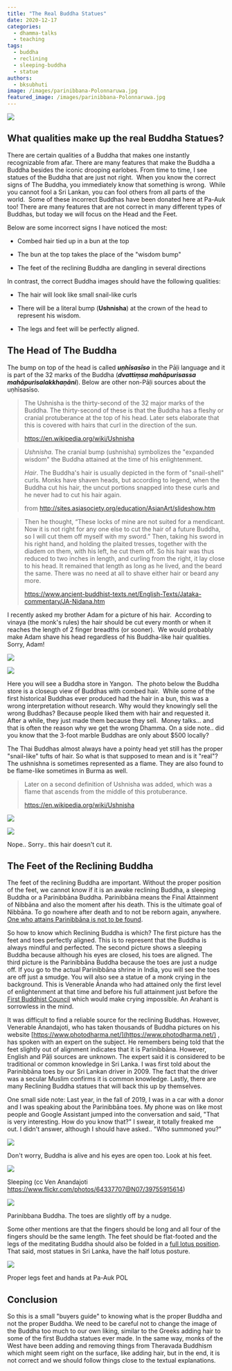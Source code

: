 ```yaml
---
title: "The Real Buddha Statues"
date: 2020-12-17
categories: 
  - dhamma-talks
  - teaching
tags: 
  - buddha
  - reclining
  - sleeping-buddha
  - statue
authors: 
  - bksubhuti
image: /images/parinibbana-Polonnaruwa.jpg
featured_image: /images/parinibbana-Polonnaruwa.jpg
---
```


![](/images/parinibbana-Polonnaruwa.jpg)

## What qualities make up the real Buddha Statues?

There are certain qualities of a Buddha that makes one instantly recognizable from afar. There are many features that make the Buddha a Buddha besides the iconic drooping earlobes. From time to time, I see statues of the Buddha that are just not right.  When you know the correct signs of The Buddha, you immediately know that something is wrong.  While you cannot fool a Sri Lankan, you can fool others from all parts of the world.  Some of these incorrect Buddhas have been donated here at Pa-Auk too! There are many features that are not correct in many different types of Buddhas, but today we will focus on the Head and the Feet.

Below are some incorrect signs I have noticed the most: 

- Combed hair tied up in a bun at the top

- The bun at the top takes the place of the "wisdom bump"

- The feet of the reclining Buddha are dangling in several directions

In contrast, the correct Buddha images should have the following qualities:

- The hair will look like small snail-like curls

- There will be a literal bump (__Ushnisha__) at the crown of the head to represent his wisdom.

- The legs and feet will be perfectly aligned. 

## The Head of The Buddha

The bump on top of the head is called **_uṇhīsasīso_** in the Pāḷi language and it is part of the 32 marks of the Buddha (**_dvattiṃsa mahāpurisassa mahāpurisalakkhaṇāni_**). Below are other non-Pāḷi sources about the uṇhīsasīso.

> The Ushnisha is the thirty-second of the 32 major marks of the Buddha. The thirty-second of these is that the Buddha has a fleshy or cranial protuberance at the top of his head. Later sets elaborate that this is covered with hairs that curl in the direction of the sun.
> 
> https://en.wikipedia.org/wiki/Ushnisha

> _Ushnisha_. The cranial bump (ushnisha) symbolizes the "expanded wisdom" the Buddha attained at the time of his enlightenment.
> 
> _Hair_. The Buddha's hair is usually depicted in the form of "snail-shell" curls. Monks have shaven heads, but according to legend, when the Buddha cut his hair, the uncut portions snapped into these curls and he never had to cut his hair again.
> 
> from http://sites.asiasociety.org/education/AsianArt/slideshow.htm

> Then he thought, “These locks of mine are not suited for a mendicant. Now it is not right for any one else to cut the hair of a future Buddha, so I will cut them off myself with my sword.” Then, taking his sword in his right hand, and holding the plaited tresses, together with the diadem on them, with his left, he cut them off. So his hair was thus reduced to two inches in length, and curling from the right, it lay close to his head. It remained that length as long as he lived, and the beard the same. There was no need at all to shave either hair or beard any more.
> 
> https://www.ancient-buddhist-texts.net/English-Texts/Jataka-commentary/JA-Nidana.htm

I recently asked my brother Adam for a picture of his hair.  According to vinaya (the monk's rules) the hair should be cut every month or when it reaches the length of 2 finger breadths (or sooner).  We would probably make Adam shave his head regardless of his Buddha-like hair qualities.  Sorry, Adam!

![](/images/adam-good-hair-day.jpg)

![](/images/adam-real-hair-length.jpg)

Here you will see a Buddha store in Yangon.  The photo below the Buddha store is a closeup view of Buddhas with combed hair.  While some of the first historical Buddhas ever produced had the hair in a bun, this was a wrong interpretation without research. Why would they knowingly sell the wrong Buddhas? Because people liked them with hair and requested it.  After a while, they just made them because they sell.  Money talks... and that is often the reason why we get the wrong Dhamma. On a side note.. did you know that the 3-foot marble Buddhas are only about $500 locally?

The Thai Buddhas almost always have a pointy head yet still has the proper "snail-like" tufts of hair. So what is that supposed to mean and is it "real"? The ushnishna is sometimes represented as a flame. They are also found to be flame-like sometimes in Burma as well.

> Later on a second definition of Ushnisha was added, which was a flame that ascends from the middle of this protuberance.
> 
> https://en.wikipedia.org/wiki/Ushnisha

![](/images/buddhastore.resized.jpg)

![](/images/buddha-hair.png)

Nope.. Sorry.. this hair doesn't cut it.

## The Feet of the Reclining Buddha

The feet of the reclining Buddha are important. Without the proper position of the feet, we cannot know if it is an awake reclining Buddha, a sleeping Buddha or a Parinibbāna Buddha. Parinibbāna means the Final Attainment of Nibbāna and also the moment after his death. This is the ultimate goal of Nibbāna. To go nowhere after death and to not be reborn again, anywhere. [One who attains Parinibbāna is not to be found](https://americanmonk.org/buddha-live-nibbana/).

So how to know which Reclining Buddha is which? The first picture has the feet and toes perfectly aligned. This is to represent that the Buddha is always mindful and perfected. The second picture shows a sleeping Buddha because although his eyes are closed, his toes are aligned. The third picture is the Parinibbāna Buddha because the toes are just a nudge off. If you go to the actual Parinibbāna shrine in India, you will see the toes are off just a smudge. You will also see a statue of a monk crying in the background. This is Venerable Ānanda who had attained only the first level of enlightenment at that time and before his full attainment just before the [First Buddhist Council](https://en.wikipedia.org/wiki/First_Buddhist_council) which would make crying impossible. An Arahant is sorrowless in the mind.

It was difficult to find a reliable source for the reclining Buddhas. However, Venerable Ānandajoti, who has taken thousands of Buddha pictures on his website [https://www.photodharma.net/](https://www.photodharma.net/) , has spoken with an expert on the subject. He remembers being told that the feet slightly out of alignment indicates that it is Parinibbāna. However, English and Pāḷi sources are unknown. The expert said it is considered to be traditional or common knowledge in Sri Lanka. I was first told about the Parinibbāna toes by our Sri Lankan driver in 2009. The fact that the driver was a secular Muslim confirms it is common knowledge. Lastly, there are many Reclining Buddha statues that will back this up by themselves.

One small side note: Last year, in the fall of 2019, I was in a car with a donor and I was speaking about the Parinibbāna toes. My phone was on like most people and Google Assistant jumped into the conversation and said, "That is very interesting. How do you know that?" I swear, it totally freaked me out. I didn't answer, although I should have asked.. "Who summoned you?"

![](/images/recliningbuddha.resized.jpg)

Don't worry, Buddha is alive and his eyes are open too. Look at his feet.

![](/images/1024px-049_Reclining_Buddha.jpg)

Sleeping (cc Ven Anandajoti https://www.flickr.com/photos/64337707@N07/39755915614)

![](/images/parinibbana-Polonnaruwa.jpg)

Parinibbana Buddha. The toes are slightly off by a nudge.

Some other mentions are that the fingers should be long and all four of the fingers should be the same length. The feet should be flat-footed and the legs of the meditating Buddha should also be folded in a [full lotus position](https://en.wikipedia.org/wiki/Lotus_position). That said, most statues in Sri Lanka, have the half lotus posture.

![](/images/wp-1608279208032-edited-1.jpg)

Proper legs feet and hands at Pa-Auk POL

## Conclusion

So this is a small "buyers guide" to knowing what is the proper Buddha and not the proper Buddha. We need to be careful not to change the image of the Buddha too much to our own liking, similar to the Greeks adding hair to some of the first Buddha statues ever made. In the same way, monks of the West have been adding and removing things from Theravada Buddhism which might seem right on the surface, like adding hair, but in the end, it is not correct and we should follow things close to the textual explanations.